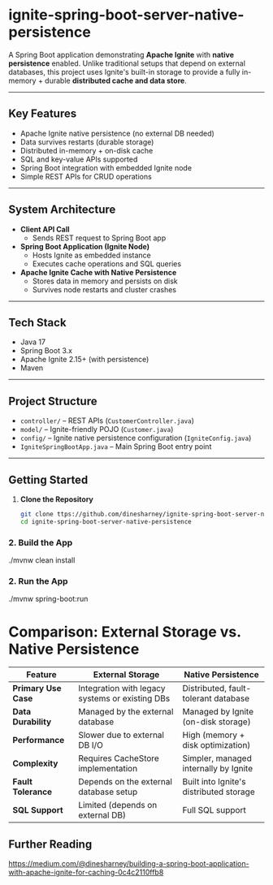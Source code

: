 # ignite-spring-boot-server-native-persistence

A Spring Boot application demonstrating **Apache Ignite** with **native persistence** enabled. Unlike traditional setups that depend on external databases, this project uses Ignite's built-in storage to provide a fully in-memory + durable **distributed cache and data store**.

---

## Key Features

- Apache Ignite native persistence (no external DB needed)
- Data survives restarts (durable storage)
- Distributed in-memory + on-disk cache
- SQL and key-value APIs supported
- Spring Boot integration with embedded Ignite node
- Simple REST APIs for CRUD operations

---

## System Architecture

- **Client API Call**
  - Sends REST request to Spring Boot app
- **Spring Boot Application (Ignite Node)**
  - Hosts Ignite as embedded instance
  - Executes cache operations and SQL queries
- **Apache Ignite Cache with Native Persistence**
  - Stores data in memory and persists on disk
  - Survives node restarts and cluster crashes

---

## Tech Stack

- Java 17
- Spring Boot 3.x
- Apache Ignite 2.15+ (with persistence)
- Maven

---

## Project Structure

- `controller/` – REST APIs (`CustomerController.java`)
- `model/` – Ignite-friendly POJO (`Customer.java`)
- `config/` – Ignite native persistence configuration (`IgniteConfig.java`)
- `IgniteSpringBootApp.java` – Main Spring Boot entry point

---

## Getting Started

1. **Clone the Repository**

   ```bash
   git clone ttps://github.com/dinesharney/ignite-spring-boot-server-native-persistence
   cd ignite-spring-boot-server-native-persistence


### 2. Build the App
./mvnw clean install

### 2. Run the App
./mvnw spring-boot:run



# Comparison: External Storage vs. Native Persistence

| Feature             | External Storage                         | Native Persistence                      |
|---------------------|------------------------------------------|-----------------------------------------|
| **Primary Use Case** | Integration with legacy systems or existing DBs | Distributed, fault-tolerant database   |
| **Data Durability**  | Managed by the external database        | Managed by Ignite (on-disk storage)    |
| **Performance**      | Slower due to external DB I/O           | High (memory + disk optimization)      |
| **Complexity**       | Requires CacheStore implementation      | Simpler, managed internally by Ignite  |
| **Fault Tolerance**  | Depends on the external database setup  | Built into Ignite's distributed storage |
| **SQL Support**      | Limited (depends on external DB)        | Full SQL support                        |

## Further Reading
https://medium.com/@dinesharney/building-a-spring-boot-application-with-apache-ignite-for-caching-0c4c2110ffb8
